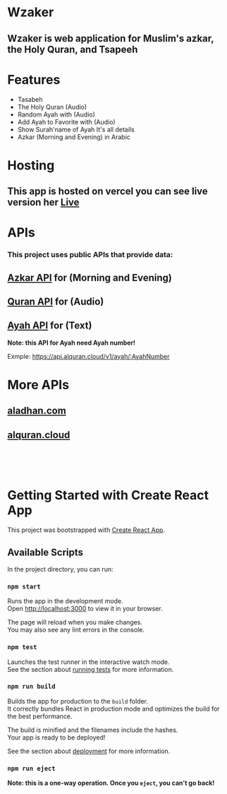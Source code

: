 # Wzaker

## Wzaker is web application for Muslim's azkar, the Holy Quran, and Tsapeeh

# Features

- Tasabeh
- The Holy Quran (Audio)
- Random Ayah with (Audio)
- Add Ayah to Favorite with (Audio)
- Show Surah'name of Ayah It's all details
- Azkar (Morning and Evening) in Arabic

# Hosting

## This app is hosted on vercel you can see live version her [Live](https://wzaker.vercel.app)

# APIs

### This project uses public APIs that provide data:

## [Azkar API](https://raw.githubusercontent.com/nawafalqari/azkar-api/56df51279ab6eb86dc2f6202c7de26c8948331c1/azkar.json) for (Morning and Evening)

## [Quran API](https://api.alquran.cloud/v1/quran/ar.alafasy) for (Audio)

## [Ayah API](https://api.alquran.cloud/v1/ayah/) for (Text)

**Note: this API for Ayah need Ayah number!**

Exmple: https://api.alquran.cloud/v1/ayah/:AyahNumber

# More APIs

## [aladhan.com](https://aladhan.com/)

## [alquran.cloud](https://alquran.cloud/api)

<br>

<br>
<br>

# Getting Started with Create React App

This project was bootstrapped with [Create React App](https://github.com/facebook/create-react-app).

## Available Scripts

In the project directory, you can run:

### `npm start`

Runs the app in the development mode.\
Open [http://localhost:3000](http://localhost:3000) to view it in your browser.

The page will reload when you make changes.\
You may also see any lint errors in the console.

### `npm test`

Launches the test runner in the interactive watch mode.\
See the section about [running tests](https://facebook.github.io/create-react-app/docs/running-tests) for more information.

### `npm run build`

Builds the app for production to the `build` folder.\
It correctly bundles React in production mode and optimizes the build for the best performance.

The build is minified and the filenames include the hashes.\
Your app is ready to be deployed!

See the section about [deployment](https://facebook.github.io/create-react-app/docs/deployment) for more information.

### `npm run eject`

**Note: this is a one-way operation. Once you `eject`, you can't go back!**
